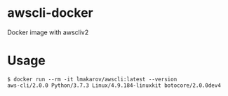 # awscli-docker

Docker image with awscliv2

# Usage

```
$ docker run --rm -it lmakarov/awscli:latest --version
aws-cli/2.0.0 Python/3.7.3 Linux/4.9.184-linuxkit botocore/2.0.0dev4
```

